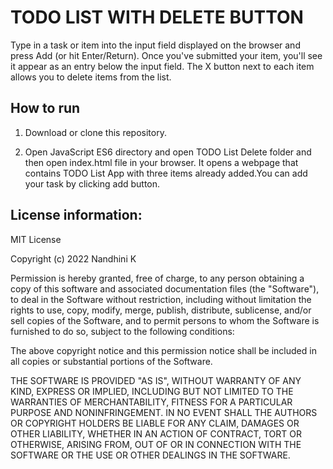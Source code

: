 # TODO LIST WITH DELETE BUTTON

Type in a task or item into the input field displayed on the browser and press Add (or hit Enter/Return). Once you've submitted your item, you'll see it appear as an entry below the input field. The X button next to each item allows you to delete items from the list.

## How to run

1. Download or clone this repository.

2. Open JavaScript ES6 directory and open TODO List Delete folder and then open index.html file in your browser. It opens a webpage that contains TODO List App with three items already added.You can add your task by clicking add button.

## License information:

MIT License

Copyright (c) 2022 Nandhini K

Permission is hereby granted, free of charge, to any person obtaining a copy of this software and associated documentation files (the "Software"), to deal in the Software without restriction, including without limitation the rights to use, copy, modify, merge, publish, distribute, sublicense, and/or sell copies of the Software, and to permit persons to whom the Software is furnished to do so, subject to the following conditions:

The above copyright notice and this permission notice shall be included in all copies or substantial portions of the Software.

THE SOFTWARE IS PROVIDED "AS IS", WITHOUT WARRANTY OF ANY KIND, EXPRESS OR IMPLIED, INCLUDING BUT NOT LIMITED TO THE WARRANTIES OF MERCHANTABILITY, FITNESS FOR A PARTICULAR PURPOSE AND NONINFRINGEMENT. IN NO EVENT SHALL THE AUTHORS OR COPYRIGHT HOLDERS BE LIABLE FOR ANY CLAIM, DAMAGES OR OTHER LIABILITY, WHETHER IN AN ACTION OF CONTRACT, TORT OR OTHERWISE, ARISING FROM, OUT OF OR IN CONNECTION WITH THE SOFTWARE OR THE USE OR OTHER DEALINGS IN THE SOFTWARE.
